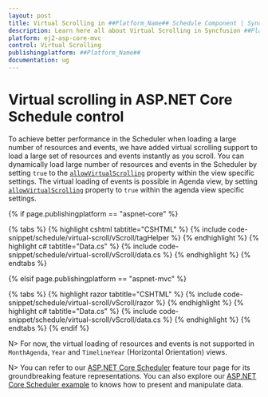 ```yaml
---
layout: post
title: Virtual Scrolling in ##Platform_Name## Schedule Component | Syncfusion
description: Learn here all about Virtual Scrolling in Syncfusion ##Platform_Name## Schedule component of Syncfusion Essential JS 2 and more.
platform: ej2-asp-core-mvc
control: Virtual Scrolling
publishingplatform: ##Platform_Name##
documentation: ug
---
```



# Virtual scrolling in ASP.NET Core Schedule control 

To achieve better performance in the Scheduler when loading a large number of resources and events, we have added virtual scrolling support to load a large set of resources and events instantly as you scroll. You can dynamically load large number of resources and events in the Scheduler by setting `true` to the [`allowVirtualScrolling`](https://help.syncfusion.com/cr/aspnetcore-js2/Syncfusion.EJ2.Schedule.ScheduleView.html#Syncfusion_EJ2_Schedule_ScheduleView_AllowVirtualScrolling) property within the view specific settings. The virtual loading of events is possible in Agenda view, by setting [`allowVirtualScrolling`](https://help.syncfusion.com/cr/aspnetcore-js2/Syncfusion.EJ2.Schedule.ScheduleView.html#Syncfusion_EJ2_Schedule_ScheduleView_AllowVirtualScrolling) property to `true` within the agenda view specific settings.

{% if page.publishingplatform == "aspnet-core" %}

{% tabs %}
{% highlight cshtml tabtitle="CSHTML" %}
{% include code-snippet/schedule/virtual-scroll/vScroll/tagHelper %}
{% endhighlight %}
{% highlight c# tabtitle="Data.cs" %}
{% include code-snippet/schedule/virtual-scroll/vScroll/data.cs %}
{% endhighlight %}
{% endtabs %}

{% elsif page.publishingplatform == "aspnet-mvc" %}

{% tabs %}
{% highlight razor tabtitle="CSHTML" %}
{% include code-snippet/schedule/virtual-scroll/vScroll/razor %}
{% endhighlight %}
{% highlight c# tabtitle="Data.cs" %}
{% include code-snippet/schedule/virtual-scroll/vScroll/data.cs %}
{% endhighlight %}
{% endtabs %}
{% endif %}



N> For now, the virtual loading of resources and events is not supported in `MonthAgenda`, `Year` and `TimelineYear` (Horizontal Orientation) views.

N> You can refer to our [ASP.NET Core Scheduler](https://www.syncfusion.com/aspnet-core-ui-controls/scheduler) feature tour page for its groundbreaking feature representations. You can also explore our [ASP.NET Core Scheduler example](https://ej2.syncfusion.com/aspnetcore/Schedule/Overview#/material) to knows how to present and manipulate data.
